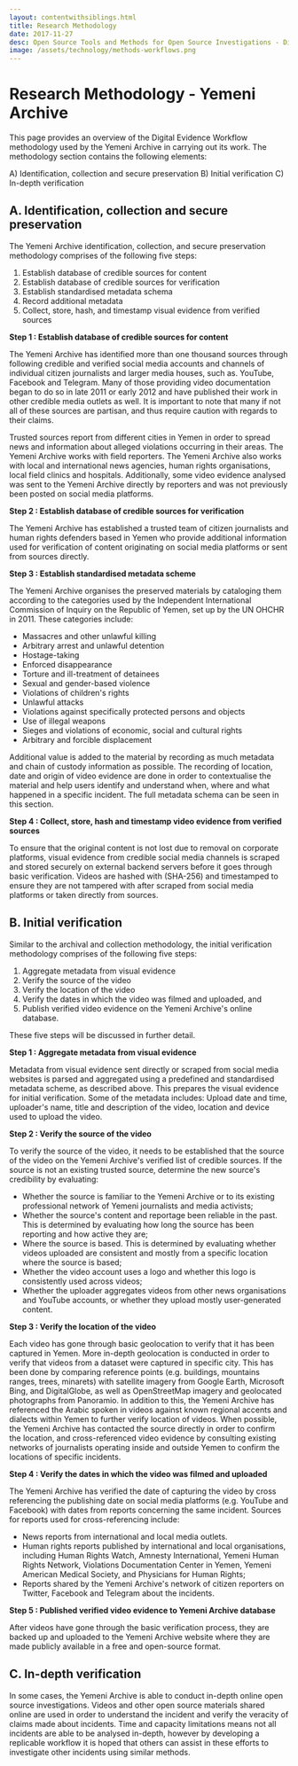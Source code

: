 ```yaml
---
layout: contentwithsiblings.html
title: Research Methodology
date: 2017-11-27
desc: Open Source Tools and Methods for Open Source Investigations - Digital Evidence Workflow
image: /assets/technology/methods-workflows.png
---
```

# Research Methodology - Yemeni Archive

This page provides an overview of the Digital Evidence Workflow methodology used by the Yemeni Archive in carrying out its work. The methodology section contains the following elements:

A) Identification, collection and secure preservation
B) Initial verification
C) In-depth verification

## A. Identification, collection and secure preservation

The Yemeni Archive identification, collection, and secure preservation methodology comprises of the following five steps:

1. Establish database of credible sources for content
2. Establish database of credible sources for verification
3. Establish standardised metadata schema
4. Record additional metadata
5. Collect, store, hash, and timestamp visual evidence from verified sources


**Step 1 : Establish database of credible sources for content**  

The Yemeni Archive has identified more than one thousand sources through following credible and verified social media accounts and channels of individual citizen journalists and larger media houses, such as. YouTube, Facebook and Telegram. Many of those providing video documentation began to do so in late 2011 or early 2012 and have published their work in other credible media outlets as well. It is important to note that many if not all of these sources are partisan, and thus require caution with regards to their claims.  

Trusted sources report from different cities in Yemen in order to spread news and information about alleged violations occurring in their areas. The Yemeni Archive works with field reporters.
The Yemeni Archive also works with local and international news agencies, human rights organisations, local field clinics and hospitals. Additionally, some video evidence analysed was sent to the Yemeni Archive directly by reporters and was not previously been posted on social media platforms.

**Step 2 : Establish database of credible sources for verification**

The Yemeni Archive has established a trusted team of citizen journalists and human rights defenders based in Yemen who provide additional information used for verification of content originating on social media platforms or sent from sources directly.

**Step 3 : Establish standardised metadata scheme**

The Yemeni Archive organises the preserved materials by cataloging them according to the categories used by the Independent International Commission of Inquiry on the Republic of Yemen, set up by the UN OHCHR in 2011. These categories include:

* Massacres and other unlawful killing  
* Arbitrary arrest and unlawful detention  
* Hostage-taking  
* Enforced disappearance  
* Torture and ill-treatment of detainees  
* Sexual and gender-based violence  
* Violations of children's rights  
* Unlawful attacks  
* Violations against specifically protected persons and objects  
* Use of illegal weapons  
* Sieges and violations of economic, social and cultural rights  
* Arbitrary and forcible displacement

Additional value is added to the material by recording as much metadata and chain of custody information as possible. The recording of location, date and origin of video evidence are done in order to contextualise the material and help users identify and understand when, where and what happened in a specific incident. The full metadata schema can be seen in this section.

**Step 4 : Collect, store, hash and timestamp video evidence from verified sources**

To ensure that the original content is not lost due to removal on corporate platforms, visual evidence from credible social media channels is scraped and stored securely on external backend servers before it goes through basic verification. Videos are hashed with (SHA-256) and timestamped to ensure they are not tampered with after scraped from social media platforms or taken directly from sources.

## B. Initial verification

Similar to the archival and collection methodology, the initial verification methodology comprises of the following five steps:

1. Aggregate metadata from visual evidence
2. Verify the source of the video
3. Verify the location of the video  
4. Verify the dates in which the video was filmed and uploaded, and
5. Publish verified video evidence on the Yemeni Archive's online database.

These five steps will be discussed in further detail.

**Step 1 : Aggregate metadata from visual evidence**

Metadata from visual evidence sent directly or scraped from social media websites is parsed and aggregated using a predefined and standardised metadata scheme, as described above. This prepares the visual evidence for initial verification. Some of the metadata includes: Upload date and time, uploader's name, title and description of the video, location and device used to upload the video.

**Step 2 : Verify the source of the video**

To verify the source of the video, it needs to be established that the source of the video on the Yemeni Archive's verified list of credible sources. If the source is not an existing trusted source, determine the new source's credibility by evaluating:

* Whether the source is familiar to the Yemeni Archive or to its existing professional network of Yemeni journalists and media activists;  
* Whether the source's content and reportage been reliable in the past. This is determined by evaluating how long the source has been reporting and how active they are;  
* Where the source is based. This is determined by evaluating whether videos uploaded are consistent and mostly from a specific location where the source is based;  
* Whether the video account uses a logo and whether this logo is consistently used across videos;  
* Whether the uploader aggregates videos from other news organisations and YouTube accounts, or whether they upload mostly user-generated content.

**Step 3 : Verify the location of the video**

Each video has gone through basic geolocation to verify that it has been captured in Yemen. More in-depth geolocation is conducted in order to verify that videos from a dataset were captured in specific city. This has been done by comparing reference points (e.g. buildings, mountains ranges, trees, minarets) with satellite imagery from Google Earth, Microsoft Bing, and DigitalGlobe, as well as OpenStreetMap imagery and geolocated photographs from Panoramio. In addition to this, the Yemeni Archive has referenced the Arabic spoken in videos against known regional accents and dialects within Yemen to further verify location of videos. When possible, the Yemeni Archive has contacted the source directly in order to confirm the location, and cross-referenced video evidence by consulting existing networks of journalists operating inside and outside Yemen to confirm the locations of specific incidents.

**Step 4 : Verify the dates in which the video was filmed and uploaded**

The Yemeni Archive has verified the date of capturing the video by cross referencing the publishing date on social media platforms (e.g. YouTube and Facebook) with dates from reports concerning the same incident. Sources for reports used for cross-referencing include:

* News reports from international and local media outlets.
* Human rights reports published by international and local organisations, including Human Rights Watch, Amnesty International, Yemeni Human Rights Network, Violations Documentation Center in Yemen, Yemeni American Medical Society, and Physicians for Human Rights;  
* Reports shared by the Yemeni Archive's network of citizen reporters on Twitter, Facebook and Telegram about the incidents.  

**Step 5 : Published verified video evidence to Yemeni Archive database**

After videos have gone through the basic verification process, they are backed up and uploaded to the Yemeni Archive website where they are made publicly available in a free and open-source format.

## C. In-depth verification

In some cases, the Yemeni Archive is able to conduct in-depth online open source investigations. Videos and other open source materials shared online are used in order to understand the incident and verify the veracity of claims made about incidents. Time and capacity limitations means not all incidents are able to be analysed in-depth, however by developing a replicable workflow it is hoped that others can assist in these efforts to investigate other incidents using similar methods.

[1]: /assets/workflow.png
